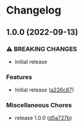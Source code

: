 # Changelog

## 1.0.0 (2022-09-13)


### ⚠ BREAKING CHANGES

* Initial release

### Features

* Initial release ([a226c87](https://github.com/pndurette/rippler/commit/a226c8708ffeb48b0f6199c9c83aa398354126f1))


### Miscellaneous Chores

* release 1.0.0 ([d5a727b](https://github.com/pndurette/rippler/commit/d5a727bfe01a1c528f994711cd66e0557c249047))
